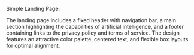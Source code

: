 Simple Landing Page:

The landing page includes a fixed header with navigation bar, a main section highlighting the capabilities of artificial intelligence, and a footer containing links to the privacy policy and terms of service. 
The design features an attractive color palette, centered text, and flexible box layouts for optimal alignment.
